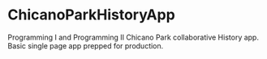 # ChicanoParkHistoryApp
Programming I and Programming II Chicano Park collaborative History app. Basic single page app prepped for production.
